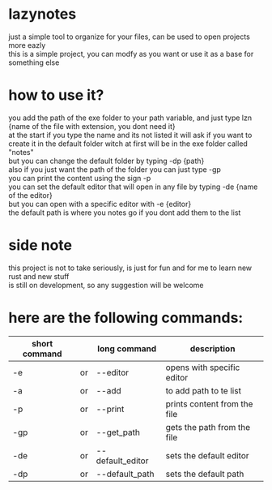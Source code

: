 # lazynotes

just a simple tool to organize for your files, can be used to open projects more eazly <br />
this is a simple project, you can modfy as you want or use it as a base for something else <br />

# how to use it?
you add the path of the exe folder to your path variable, and just type lzn {name of the file with extension, you dont need it}<br />
at the start if you type the name and its not listed it will ask if you want to create it in the default folder witch at first will be in the exe folder called "notes"<br />
but you can change the default folder by typing -dp {path}<br />
also if you just want the path of the folder you can just type -gp <br />
you can print the content using the sign -p <br />
you can set the default editor that will open in any file by typing -de {name of the editor}<br />
but you can open with a specific editor with -e {editor} <br />
the default path is where you notes go if you dont add them to the list <br />
# side note
this project is not to take seriously, is just for fun and for me to learn new rust and new stuff <br />
is still on development, so any suggestion will be welcome<br />

# here are the following commands:
| short command |     |   long command   |         description           |
|     ---       | --- |      ---         |           ---                 |
|     -e        | or  | --editor         |  opens with specific editor   |
|     -a        | or  | --add            |  to add path to te list       |
|     -p        | or  | --print          |  prints content from the file |
|     -gp       | or  | --get_path       |  gets the path from the file  |
|     -de       | or  | --default_editor |  sets the default editor      |
|     -dp       | or  | --default_path   |  sets the default path        |
